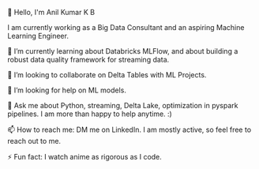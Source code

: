 👋 Hello, I'm Anil Kumar K B

I am currently working as a Big Data Consultant and an aspiring Machine Learning Engineer.

🌱 I’m currently learning about Databricks MLFlow, and about building a robust data quality framework for streaming data.

👯 I’m looking to collaborate on Delta Tables with ML Projects.

🤔 I’m looking for help on ML models.

💬 Ask me about Python, streaming, Delta Lake, optimization in pyspark pipelines. I am more than happy to help anytime. :)

📫 How to reach me: DM me on LinkedIn. I am mostly active, so feel free to reach out to me.

⚡ Fun fact: I watch anime as rigorous as I code.
